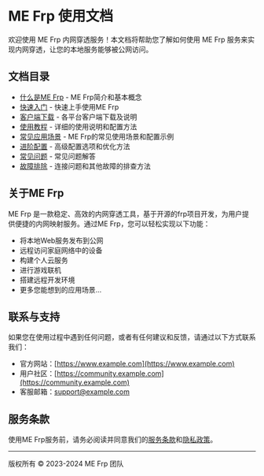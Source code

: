 # ME Frp 使用文档

欢迎使用 ME Frp 内网穿透服务！本文档将帮助您了解如何使用 ME Frp 服务来实现内网穿透，让您的本地服务能够被公网访问。

## 文档目录

- [什么是ME Frp](./introduction.md) - ME Frp简介和基本概念
- [快速入门](./quick-start.md) - 快速上手使用ME Frp
- [客户端下载](./client-download.md) - 各平台客户端下载及说明
- [使用教程](./user-guide.md) - 详细的使用说明和配置方法
- [常见应用场景](./use-cases.md) - ME Frp的常见使用场景和配置示例
- [进阶配置](./advanced-config.md) - 高级配置选项和优化方法
- [常见问题](./faq.md) - 常见问题解答
- [故障排除](./troubleshooting.md) - 连接问题和其他故障的排查方法

## 关于ME Frp

ME Frp 是一款稳定、高效的内网穿透工具，基于开源的frp项目开发，为用户提供便捷的内网映射服务。通过ME Frp，您可以轻松实现以下功能：

- 将本地Web服务发布到公网
- 远程访问家庭网络中的设备
- 构建个人云服务
- 进行游戏联机
- 搭建远程开发环境
- 更多您能想到的应用场景...

## 联系与支持

如果您在使用过程中遇到任何问题，或者有任何建议和反馈，请通过以下方式联系我们：

- 官方网站：[https://www.example.com](https://www.example.com)
- 用户社区：[https://community.example.com](https://community.example.com)
- 客服邮箱：support@example.com

## 服务条款

使用ME Frp服务前，请务必阅读并同意我们的[服务条款](../views/Terms.vue)和[隐私政策](../views/Privacy.vue)。

---

版权所有 © 2023-2024 ME Frp 团队 